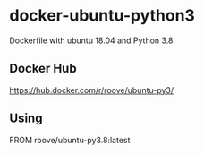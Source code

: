 # docker-ubuntu-python3
Dockerfile with ubuntu 18.04 and Python 3.8

## Docker Hub
https://hub.docker.com/r/roove/ubuntu-py3/

## Using

FROM roove/ubuntu-py3.8:latest
